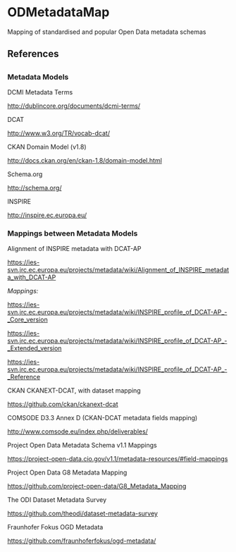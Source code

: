 ODMetadataMap
=============

Mapping of standardised and popular Open Data metadata schemas

<h2>References<h2>
<h3>Metadata Models</h3>

DCMI Metadata Terms

http://dublincore.org/documents/dcmi-terms/


DCAT

http://www.w3.org/TR/vocab-dcat/


CKAN Domain Model (v1.8)

http://docs.ckan.org/en/ckan-1.8/domain-model.html 


Schema.org

http://schema.org/


INSPIRE

http://inspire.ec.europa.eu/

<h3>Mappings between Metadata Models</h3>

Alignment of INSPIRE metadata with DCAT-AP

https://ies-svn.jrc.ec.europa.eu/projects/metadata/wiki/Alignment_of_INSPIRE_metadata_with_DCAT-AP

<i>Mappings:</i>

https://ies-svn.jrc.ec.europa.eu/projects/metadata/wiki/INSPIRE_profile_of_DCAT-AP_-_Core_version

https://ies-svn.jrc.ec.europa.eu/projects/metadata/wiki/INSPIRE_profile_of_DCAT-AP_-_Extended_version

https://ies-svn.jrc.ec.europa.eu/projects/metadata/wiki/INSPIRE_profile_of_DCAT-AP_-_Reference


CKAN CKANEXT-DCAT, with dataset mapping

https://github.com/ckan/ckanext-dcat


COMSODE D3.3 Annex D (CKAN-DCAT metadata fields mapping)

http://www.comsode.eu/index.php/deliverables/


Project Open Data Metadata Schema v1.1 Mappings

https://project-open-data.cio.gov/v1.1/metadata-resources/#field-mappings 


Project Open Data G8 Metadata Mapping 

https://github.com/project-open-data/G8_Metadata_Mapping


The ODI Dataset Metadata Survey

https://github.com/theodi/dataset-metadata-survey


Fraunhofer Fokus OGD Metadata

https://github.com/fraunhoferfokus/ogd-metadata/
